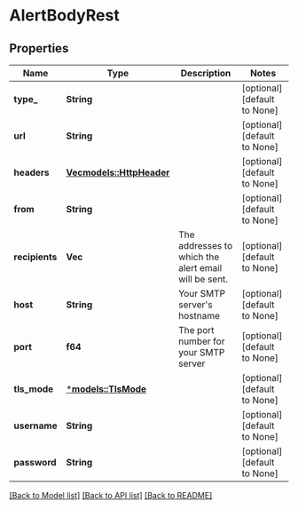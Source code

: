 # AlertBodyRest

## Properties
Name | Type | Description | Notes
------------ | ------------- | ------------- | -------------
**type_** | **String** |  | [optional] [default to None]
**url** | **String** |  | [optional] [default to None]
**headers** | [**Vec<models::HttpHeader>**](HttpHeader.md) |  | [optional] [default to None]
**from** | **String** |  | [optional] [default to None]
**recipients** | **Vec<String>** | The addresses to which the alert email will be sent. | [optional] [default to None]
**host** | **String** | Your SMTP server's hostname | [optional] [default to None]
**port** | **f64** | The port number for your SMTP server | [optional] [default to None]
**tls_mode** | [***models::TlsMode**](TlsMode.md) |  | [optional] [default to None]
**username** | **String** |  | [optional] [default to None]
**password** | **String** |  | [optional] [default to None]

[[Back to Model list]](../README.md#documentation-for-models) [[Back to API list]](../README.md#documentation-for-api-endpoints) [[Back to README]](../README.md)



